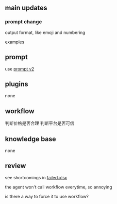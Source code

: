 ## main updates

### prompt change

output format, like emoji and numbering

examples

## prompt

use [prompt v2](prompt\v2.txt)

## plugins

none

## workflow

判断价格是否合理
判断平台是否可信

## knowledge base

none

## review

see shortcomings in [failed.xlsx](dataset\failed.xlsx)


the agent won't call workflow everytime, so annoying

is there a way to force it to use workflow?
